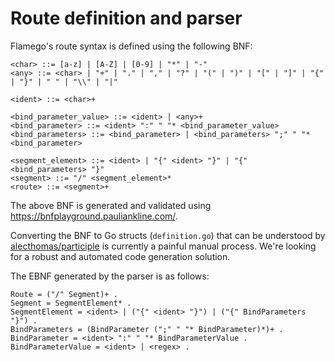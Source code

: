 # Route definition and parser

Flamego's route syntax is defined using the following BNF:

```ebnf
<char> ::= [a-z] | [A-Z] | [0-9] | "*" | "-"
<any> ::= <char> | "+" | "." | "," | "?" | "(" | ")" | "[" | "]" | "{" | "}" | " " | "\\" | "|"

<ident> ::= <char>+

<bind_parameter_value> ::= <ident> | <any>+
<bind_parameter> ::= <ident> ":" " "* <bind_parameter_value>
<bind_parameters> ::= <bind_parameter> | <bind_parameters> ";" " "* <bind_parameter>

<segment_element> ::= <ident> | "{" <ident> "}" | "{" <bind_parameters> "}"
<segment> ::= "/" <segment_element>*
<route> ::= <segment>+
```

The above BNF is generated and validated using https://bnfplayground.pauliankline.com/.

Converting the BNF to Go structs (`definition.go`) that can be understood by [alecthomas/participle](https://github.com/alecthomas/participle) is currently a painful manual process. We're looking for a robust and automated code generation solution.

The EBNF generated by the parser is as follows:

```ebnf
Route = ("/" Segment)+ .
Segment = SegmentElement* .
SegmentElement = <ident> | ("{" <ident> "}") | ("{" BindParameters "}") .
BindParameters = (BindParameter (";" " "* BindParameter)*)+ .
BindParameter = <ident> ":" " "* BindParameterValue .
BindParameterValue = <ident> | <regex> .
```
